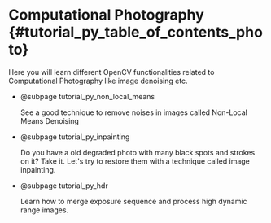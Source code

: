 Computational Photography {#tutorial_py_table_of_contents_photo}
=========================

Here you will learn different OpenCV functionalities related to Computational Photography like image denoising etc.

-   @subpage tutorial_py_non_local_means

    See a good technique to remove noises in images called Non-Local Means Denoising

-   @subpage tutorial_py_inpainting

    Do you have a old
    degraded photo with many black spots and strokes on it? Take it. Let's try to restore them with a
    technique called image inpainting.

-   @subpage tutorial_py_hdr

    Learn how to merge exposure sequence and process high dynamic range images.
